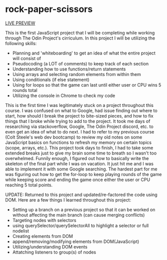 # rock-paper-scissors

<a href="https://immonroe.github.io/rock/paper/scissors">LIVE PREVIEW</a>

This is the first JavaScript project that I will be completing while working through The Odin Project's cirriculum. In this project I will be utilizing the following skills:

- Planning and 'whiteboarding' to get an idea of what the entire project will consist of
- Pseudocoding (a LOT of comments) to keep track of each section
- Understanding how to use functions/return statements
- Using arrays and selecting random elements from within them
- Using conditionals (if else statement)
- Using for loops so that the game can last until either user or CPU wins 5 rounds total
- Utilizing the console in Chrome to check my code

This is the first time I was legitimately stuck on a project throughout this course. I was confused on what to Google, had issue finding out where to start, how should I break the project to bite-sized pieces, and how to fix things that I broke while trying to add to the project. It took me days of researching via stackoverflow, Google, The Odin Project discord, etc. to even get an idea of what to do next. I had to refer to my previous course (Colt Steele's web dev bootcamp) to review my old notes on some JavaScript basics on functions to refresh my memory on certain topics (scope, arrays, etc.). This project took days to finish, I had to take some extended breaks just to give my brain some time to breath so I wasn't too overwhelmed. Funnily enough, I figured out how to basically write the skeleton of the final part while I was on vacation. It just hit me and I was able to implement it with some Google searching. The hardest part for me was figuring out how to get the for-loop to keep playing rounds of the game while keeping score and ending the game once either the user or CPU reaching 5 total points. 

UPDATE: Returned to this project and updated/re-factored the code using DOM. Here are a few things I learned throughout this project:

- Setting up a branch on a previous project so that it can be worked on without affecting the main branch (can cause merging conflicts)
- Targeting nodes with selectors
- using querySelector/querySelectorAll to highlight a selector or full nodelist
- Creating elements from DOM
- append/removing/modifying elements from DOM(JavaScript)
- Utilizing/understanding DOM events
- Attatching listeners to group(s) of nodes
